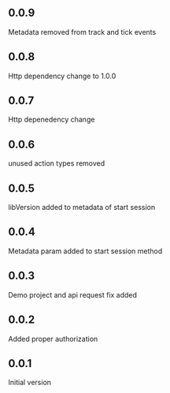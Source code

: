 ## 0.0.9
Metadata removed from track and tick events

## 0.0.8
Http dependency change to 1.0.0

## 0.0.7
Http depenedency change

## 0.0.6
unused action types removed

## 0.0.5
libVersion added to metadata of start session

## 0.0.4
Metadata param added to start session method

## 0.0.3
Demo project and api request fix added

## 0.0.2
Added proper authorization

## 0.0.1
Initial version

